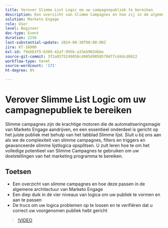 ```yaml
---
title: Verover Slimme List Logic om uw campagnepubliek te bereiken
description: Een overzicht van Slimme Campagnes en hoe zij in de algemene architectuur van Marketo Engage passen A diep duik in de vier niveaus van logica om uw publiekTricks te vormen en aan te passen om uw logica problemen op te lossen en te verifiëren dat u correct uw bedoeld publiek hebt gericht
solution: Marketo Engage
role: User
level: Beginner
doc-type: Event
duration: 2250
last-substantial-update: 2024-08-30T00:00:00Z
jira: KT-16000
exl-id: f9ebb3f5-6389-42af-995b-a33eb9024bbe
source-git-commit: 3f2a8375249858c4905d9058570dffcd4dcd8622
workflow-type: tm+mt
source-wordcount: '171'
ht-degree: 0%

---
```


# Verover Slimme List Logic om uw campagnepubliek te bereiken

Slimme campagnes zijn de krachtige motoren die de automatiseringsmagie van Marketo Engage aandrijven, en een essentieel onderdeel is gericht op het juiste publiek met behulp van het tabblad Slimme lijst. Sluit u bij ons aan als we de complexiteit van slimme campagnes, filters en triggers en geavanceerde slimme lijstlogica opsplitsen. U zult leren hoe te om het volledige potentieel van Slimme Campagnes te gebruiken om uw doelstellingen van het marketing programma te bereiken.

## Toetsen

* Een overzicht van slimme campagnes en hoe deze passen in de algemene architectuur van Marketo Engage
* Een diep duik in de vier niveaus van logica om uw publiek te vormen en aan te passen
* De trucs om uw logica problemen op te lossen en te verifiëren dat u correct uw voorgenomen publiek hebt gericht

>[!VIDEO](https://video.tv.adobe.com/v/3457304/?learn=on&captions=dut)
